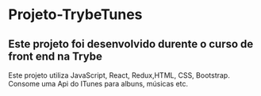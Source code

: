 # Projeto-TrybeTunes

## Este projeto foi desenvolvido durente o curso de front end na Trybe
Este projeto utiliza JavaScript, React, Redux,HTML, CSS, Bootstrap.
Consome uma Api do ITunes para albuns, músicas etc.

